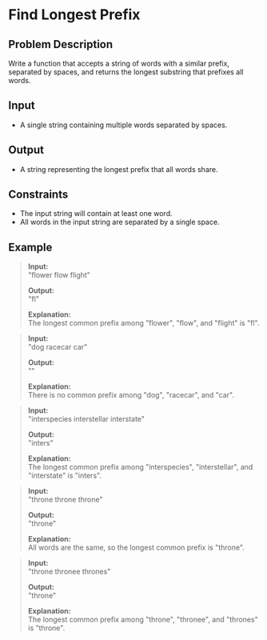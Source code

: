 # Find Longest Prefix

## Problem Description
Write a function that accepts a string of words with a similar prefix, separated by spaces, and returns the longest substring that prefixes all words.

## Input
- A single string containing multiple words separated by spaces.

## Output
- A string representing the longest prefix that all words share.

## Constraints
- The input string will contain at least one word.
- All words in the input string are separated by a single space.

## Example
> **Input:**  
> "flower flow flight"  
>
> **Output:**  
> "fl"  
>
> **Explanation:**  
> The longest common prefix among "flower", "flow", and "flight" is "fl".

> **Input:**  
> "dog racecar car"  
>
> **Output:**  
> ""  
>
> **Explanation:**  
> There is no common prefix among "dog", "racecar", and "car".

> **Input:**  
> "interspecies interstellar interstate"  
>
> **Output:**  
> "inters"  
>
> **Explanation:**  
> The longest common prefix among "interspecies", "interstellar", and "interstate" is "inters".

> **Input:**  
> "throne throne throne"  
>
> **Output:**  
> "throne"  
>
> **Explanation:**  
> All words are the same, so the longest common prefix is "throne".

> **Input:**  
> "throne thronee thrones"  
>
> **Output:**  
> "throne"  
>
> **Explanation:**  
> The longest common prefix among "throne", "thronee", and "thrones" is "throne".
